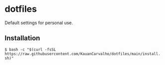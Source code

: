 # dotfiles

Default settings for personal use.

## Installation

`$ bash -c "$(curl -fsSL https://raw.githubusercontent.com/KauanCarvalho/dotfiles/main/install.sh)"`
